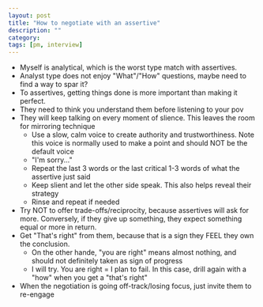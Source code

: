```yaml
---
layout: post
title: "How to negotiate with an assertive"
description: ""
category: 
tags: [pm, interview]
---
```


* Myself is analytical, which is the worst type match with assertives. 
* Analyst type does not enjoy "What"/"How" questions, maybe need to find a way to spar it?
* To assertives, getting things done is more important than making it perfect. 
* They need to think you understand them before listening to your pov
* They will keep talking on every moment of slience. This leaves the room for mirroring technique
  * Use a slow, calm voice to create authority and trustworthiness. Note this voice is normally used to make a point and should NOT be the default voice 
  * "I'm sorry..."
  * Repeat the last 3 words or the last critical 1-3 words of what the assertive just said
  * Keep slient and let the other side speak. This also helps reveal their strategy 
  * Rinse and repeat if needed 
* Try NOT to offer trade-offs/reciprocity, because assertives will ask for more. Conversely, if they give up something, they expect something equal or more in return.
* Get "That's right" from them, because that is a sign they FEEL they own the conclusion.
  * On the other hande, "you are right" means almost nothing, and should not definitely taken as sign of progress
  * I will try. You are right = I plan to fail. In this case, drill again with a "how" when you get a "that's right"
* When the negotiation is going off-track/losing focus, just invite them to re-engage 

